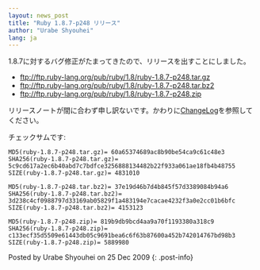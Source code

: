 ```yaml
---
layout: news_post
title: "Ruby 1.8.7-p248 リリース"
author: "Urabe Shyouhei"
lang: ja
---
```


1\.8.7に対するバグ修正がたまってきたので、リリースを出すことにしました。

* ftp://ftp.ruby-lang.org/pub/ruby/1.8/ruby-1.8.7-p248.tar.gz
* ftp://ftp.ruby-lang.org/pub/ruby/1.8/ruby-1.8.7-p248.tar.bz2
* ftp://ftp.ruby-lang.org/pub/ruby/1.8/ruby-1.8.7-p248.zip

リリースノートが間に合わず申し訳ないです。かわりに[ChangeLog][1]を参照してください。

チェックサムです:

    MD5(ruby-1.8.7-p248.tar.gz)= 60a65374689ac8b90be54ca9c61c48e3
    SHA256(ruby-1.8.7-p248.tar.gz)= 5c9cd617a2ec6b40abd7c7bdfce3256888134482b22f933a061ae18fb4b48755
    SIZE(ruby-1.8.7-p248.tar.gz)= 4831010

    MD5(ruby-1.8.7-p248.tar.bz2)= 37e19d46b7d4b845f57d3389084b94a6
    SHA256(ruby-1.8.7-p248.tar.bz2)= 3d238c4cf0988797d33169ab05829f1a483194e7cacae4232f3a0e2cc01b6bfc
    SIZE(ruby-1.8.7-p248.tar.bz2)= 4153123

    MD5(ruby-1.8.7-p248.zip)= 819b9db9bcd4aa9a70f1193380a318c9
    SHA256(ruby-1.8.7-p248.zip)= c133ecf35d5509e61443db05c9691bea6c6f63b87600a452b742014767bd98b3
    SIZE(ruby-1.8.7-p248.zip)= 5889980

Posted by Urabe Shyouhei on 25 Dec 2009
{: .post-info}



[1]: http://svn.ruby-lang.org/cgi-bin/viewvc.cgi/tags/v1_8_7_248/ChangeLog 

